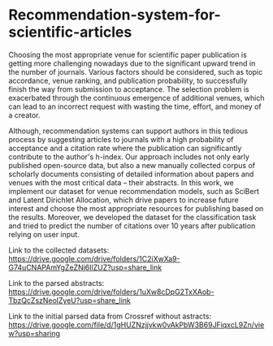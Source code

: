 # Recommendation-system-for-scientific-articles
Choosing the most appropriate venue for scientific paper publication is getting more challenging nowadays due to the significant upward trend in the number of journals. Various factors should be considered, such as topic accordance, venue ranking, and publication probability, to successfully finish the way from submission to acceptance. The selection problem is exacerbated through the continuous emergence of additional venues, which can lead to an incorrect request with wasting the time, effort, and money of a creator.

Although, recommendation systems can support authors in this tedious process by suggesting articles to journals with a high probability of acceptance and a citation rate where the publication can significantly contribute to the author's h-index. Our approach includes not only early published open-source data, but also a new manually collected corpus of scholarly documents consisting of detailed information about papers and venues with the most critical data – their abstracts. In this work, we implement our dataset for venue recommendation models, such as SciBert and Latent Dirichlet Allocation, which drive papers to increase future interest and choose the most appropriate resources for publishing based on the results. Moreover, we developed the dataset for the classification task and tried to predict the number of citations over 10 years after publication relying on user input.

Link to the collected datasets: https://drive.google.com/drive/folders/1C2iXwXa9-G74uCNAPAmYgZeZNj6IlZUZ?usp=share_link

Link to the parsed abstracts: https://drive.google.com/drive/folders/1uXw8cDpG2TxXAob-TbzQcZszNeolZyeU?usp=share_link

Link to the initial parsed data from Crossref without astracts: https://drive.google.com/file/d/1gHUZNzjjvkw0vAkPbW3B69JFiqxcL9Zn/view?usp=sharing
